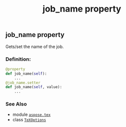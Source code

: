 ﻿---
title: job_name property
second_title: Aspose.TeX for Python via .NET API References
description: 
type: docs
weight: 90
url: /python-net/aspose.tex/texoptions/job_name/
is_root: false
---

## job_name property


Gets/set the name of the job.
### Definition:
```python
@property
def job_name(self):
    ...
@job_name.setter
def job_name(self, value):
    ...
```

### See Also
* module [`aspose.tex`](../../)
* class [`TeXOptions`](/tex/python-net/aspose.tex/texoptions)
